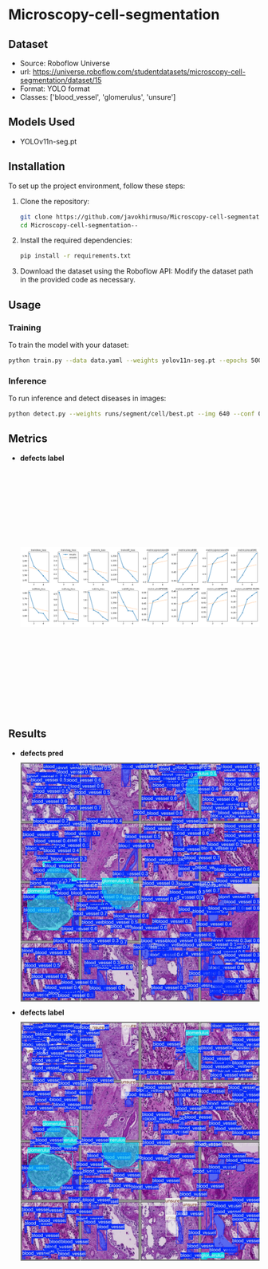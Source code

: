 # Microscopy-cell-segmentation


## Dataset

- Source: Roboflow Universe
- url: https://universe.roboflow.com/studentdatasets/microscopy-cell-segmentation/dataset/15
- Format: YOLO format
- Classes: ['blood_vessel', 'glomerulus', 'unsure']

## Models Used

- YOLOv11n-seg.pt

## Installation

To set up the project environment, follow these steps:

1. Clone the repository:

   ```bash
   git clone https://github.com/javokhirmuso/Microscopy-cell-segmentation--.git
   cd Microscopy-cell-segmentation--
   ```

2. Install the required dependencies:

   ```bash
   pip install -r requirements.txt
   ```
3. Download the dataset using the Roboflow API:
   Modify the dataset path in the provided code as necessary.

## Usage

### Training

To train the model with your dataset:

```bash
python train.py --data data.yaml --weights yolov11n-seg.pt --epochs 500 --batch 64 --img 640
```

### Inference

To run inference and detect diseases in images:

```bash
python detect.py --weights runs/segment/cell/best.pt --img 640 --conf 0.25 --source data/images/
```

## Metrics

- **defects label**
  <img src="runs\segment\cell\results.png" height="500px" width="100%"
        style="object-fit:contain"
    />

## Results

- **defects pred**
  <img src="runs\segment\cell\val_batch2_pred.jpg" height="500px" width="100%"
        style="object-fit:contain"
    />
- **defects label**
  <img src="runs\segment\cell\val_batch2_labels.jpg" height="500px" width="100%"
        style="object-fit:contain"
    />
